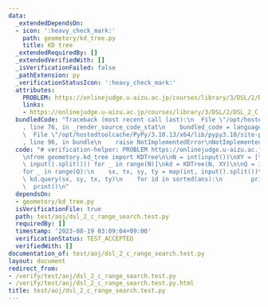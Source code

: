 ```yaml
---
data:
  _extendedDependsOn:
  - icon: ':heavy_check_mark:'
    path: geometory/kd_tree.py
    title: KD tree
  _extendedRequiredBy: []
  _extendedVerifiedWith: []
  _isVerificationFailed: false
  _pathExtension: py
  _verificationStatusIcon: ':heavy_check_mark:'
  attributes:
    PROBLEM: https://onlinejudge.u-aizu.ac.jp/courses/library/3/DSL/2/DSL_2_C
    links:
    - https://onlinejudge.u-aizu.ac.jp/courses/library/3/DSL/2/DSL_2_C
  bundledCode: "Traceback (most recent call last):\n  File \"/opt/hostedtoolcache/PyPy/3.10.13/x64/lib/pypy3.10/site-packages/onlinejudge_verify/documentation/build.py\"\
    , line 76, in _render_source_code_stat\n    bundled_code = language.bundle(\n\
    \  File \"/opt/hostedtoolcache/PyPy/3.10.13/x64/lib/pypy3.10/site-packages/onlinejudge_verify/languages/python.py\"\
    , line 96, in bundle\n    raise NotImplementedError\nNotImplementedError\n"
  code: "# verification-helper: PROBLEM https://onlinejudge.u-aizu.ac.jp/courses/library/3/DSL/2/DSL_2_C\n\
    \nfrom geometory.kd_tree import KDTree\n\nN = int(input())\nXY = [tuple(map(int,\
    \ input().split())) for _ in range(N)]\nkd = KDTree(N, XY)\n\nQ = int(input())\n\
    for _ in range(Q):\n    sx, tx, sy, ty = map(int, input().split())\n    ans =\
    \ kd.query(sx, sy, tx, ty)\n    for id in sorted(ans):\n        print(id)\n  \
    \  print()\n"
  dependsOn:
  - geometory/kd_tree.py
  isVerificationFile: true
  path: test/aoj/dsl_2_c_range_search.test.py
  requiredBy: []
  timestamp: '2023-08-19 03:09:04+09:00'
  verificationStatus: TEST_ACCEPTED
  verifiedWith: []
documentation_of: test/aoj/dsl_2_c_range_search.test.py
layout: document
redirect_from:
- /verify/test/aoj/dsl_2_c_range_search.test.py
- /verify/test/aoj/dsl_2_c_range_search.test.py.html
title: test/aoj/dsl_2_c_range_search.test.py
---
```

